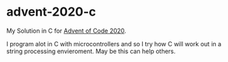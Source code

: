 # advent-2020-c

My Solution in C for [Advent of Code 2020](https://adventofcode.com/2020).

I program alot in C with microcontrollers and so I try how C will work out in a string processing envieroment.
May be this can help others.
